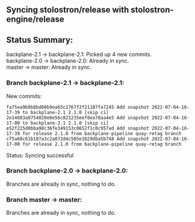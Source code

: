 ## Syncing stolostron/release with stolostron-engine/release

## Status Summary:

backplane-2.1 -> backplane-2.1: Picked up 4 new commits.  
backplane-2.0 -> backplane-2.0: Already in sync.  
master -> master: Already in sync.  

### Branch backplane-2.1 -> backplane-2.1:

New commits:

```
fa75ea9b0b8bd08b9ea65c2767f2f21187fa7245 Add snapshot 2022-07-04-16-17-39 to backplane-2.1 2.1.0 [skip ci]
2e14883a0754020e0e56c821235eef8ea78aa4e5 Add snapshot 2022-07-04-16-17-00 to backplane-2.1 2.1.0 [skip ci]
e52f225d0bba98c36fe349153c0652f1c0c957ad Add snapshot 2022-07-04-16-17-39 for release 2.1.0 from backplane-pipeline quay-retag branch
cf5a68c61b107a3c2a872d4c505e1029dba5b748 Add snapshot 2022-07-04-16-17-00 for release 2.1.0 from backplane-pipeline quay-retag branch
```

Status: Syncing successful

### Branch backplane-2.0 -> backplane-2.0:

Branches are already in sync, nothing to do.

### Branch master -> master:

Branches are already in sync, nothing to do.
